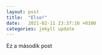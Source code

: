```yaml
---
layout: post
title:  "Elso!"
date:   2021-02-11 23:37:16 +0100
categories: jekyll update
---
```

Ez a második post